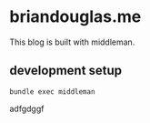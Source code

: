 # briandouglas.me
This blog is built with middleman.

## development setup

```
bundle exec middleman
```
adfgdggf
